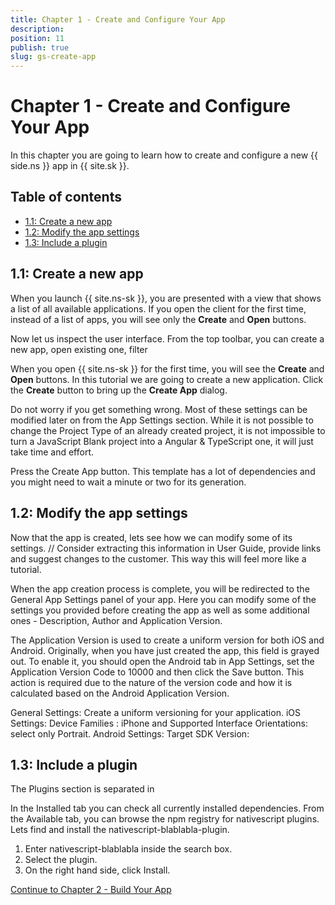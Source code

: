 ```yaml
---
title: Chapter 1 - Create and Configure Your App
description: 
position: 11
publish: true
slug: gs-create-app
---
```


# Chapter 1 - Create and Configure Your App

In this chapter you are going to learn how to create and configure a new {{ side.ns }} app in {{ site.sk }}.

## Table of contents

* [1.1: Create a new app](#create-a-new-app)
* [1.2: Modify the app settings](#modify-the-app-settings)
* [1.3: Include a plugin](#include-a-plugin)

## 1.1: Create a new app

When you launch {{ site.ns-sk }}, you are presented with a view that shows a list of all available applications. If you open the client for the first time, instead of a list of apps, you will see only the **Create** and **Open** buttons.

Now let us inspect the user interface. From the top toolbar, you can create a new app, open existing one, filter 

When you open {{ site.ns-sk }} for the first time, you will see the **Create** and **Open** buttons. In this tutorial we are going to create a new application. Click the **Create** button to bring up the **Create App** dialog. 

Do not worry if you get something wrong. Most of these settings can be modified later on from the App Settings section. While it is not possible to change the Project Type of an already created project, it is not impossible to turn a JavaScript Blank project into a Angular & TypeScript one, it will just take  time and effort.

Press the Create App button. This template has a lot of dependencies and you might need to wait a minute or two for its generation.

## 1.2: Modify the app settings

Now that the app is created, lets see how we can modify some of its settings.
// Consider extracting this information in User Guide, provide links and suggest changes to the customer. This way this will feel more like a tutorial.

When the app creation process is complete, you will be redirected to the General App Settings panel of your app. Here you can modify some of the settings you provided before creating the app as well as some additional ones - Description, Author and Application Version.

The Application Version is used to create a uniform version for both iOS and Android. Originally, when you have just created the app, this field is grayed out. To enable it, you should open the Android tab in App Settings, set the Application Version Code to 10000 and then click the Save button. This action is required due to the nature of the version code and how it is calculated based on the Android Application Version.


General Settings: Create a uniform versioning for your application.
iOS Settings: Device Families : iPhone and Supported Interface Orientations: select only Portrait.
Android Settings: Target SDK Version:


## 1.3: Include a plugin

The Plugins section is separated in 

In the Installed tab you can check all currently installed dependencies. From the Available tab, you can browse the npm registry for nativescript plugins. Lets find and install the nativescript-blablabla-plugin.
1. Enter nativescript-blablabla inside the search box.
2. Select the plugin.  
3. On the right hand side, click Install.

<div class="next-chapter-link-container">
  <a href="build">Continue to Chapter 2 - Build Your App</a>
</div>




